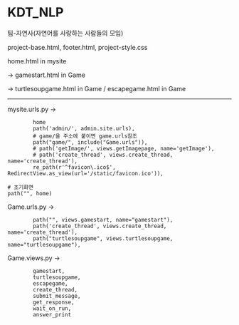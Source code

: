 # KDT_NLP
팀-자연사(자연어를 사랑하는 사람들의 모임)


project-base.html, footer.html, project-style.css
      
home.html in mysite

-> gamestart.html in Game

-> turtlesoupgame.html in Game / escapegame.html in Game

----------------------------------------------------------------------------------------------------------------
mysite.urls.py ->

            home
            path('admin/', admin.site.urls),
            # game/을 주소에 붙이면 game.urls참조
            path("game/", include("Game.urls")),
            # path('getImage/', views.getImagepage, name='getImage'),
            # path('create_thread', views.create_thread, name='create_thread'),
            re_path(r'^favicon\.ico$', RedirectView.as_view(url='/static/favicon.ico')),

    # 초기화면
    path("", home)

Game.urls.py ->

            path("", views.gamestart, name="gamestart"),
            path('create_thread', views.create_thread, name='create_thread'),
            path("turtlesoupgame", views.turtlesoupgame, name="turtlesoupgame"),

Game.views.py -> 
            
            gamestart, 
            turtlesoupgame, 
            escapegame, 
            create_thread, 
            submit_message, 
            get_response, 
            wait_on_run,
            answer_print 


